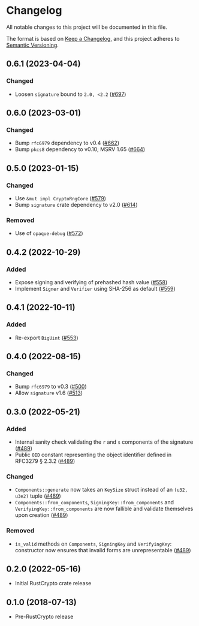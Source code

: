 # Changelog
All notable changes to this project will be documented in this file.

The format is based on [Keep a Changelog](https://keepachangelog.com/en/1.0.0/),
and this project adheres to [Semantic Versioning](https://semver.org/spec/v2.0.0.html).

## 0.6.1 (2023-04-04)
### Changed
- Loosen `signature` bound to `2.0, <2.2` ([#697])

[#697]: https://github.com/RustCrypto/signatures/pull/697

## 0.6.0 (2023-03-01)
### Changed
- Bump `rfc6979` dependency to v0.4 ([#662])
- Bump `pkcs8` dependency to v0.10; MSRV 1.65 ([#664])

[#662]: https://github.com/RustCrypto/signatures/pull/662
[#664]: https://github.com/RustCrypto/signatures/pull/664

## 0.5.0 (2023-01-15)
### Changed
- Use `&mut impl CryptoRngCore` ([#579])
- Bump `signature` crate dependency to v2.0 ([#614])

### Removed
- Use of `opaque-debug` ([#572])

[#572]: https://github.com/RustCrypto/signatures/pull/572
[#579]: https://github.com/RustCrypto/signatures/pull/579
[#614]: https://github.com/RustCrypto/signatures/pull/614

## 0.4.2 (2022-10-29)
### Added
- Expose signing and verifying of prehashed hash value ([#558])
- Implement `Signer` and `Verifier` using SHA-256 as default ([#559])

[#558]: https://github.com/RustCrypto/signatures/pull/558
[#559]: https://github.com/RustCrypto/signatures/pull/559

## 0.4.1 (2022-10-11)
### Added
- Re-export `BigUint` ([#553])

[#553]: https://github.com/RustCrypto/signatures/pull/553

## 0.4.0 (2022-08-15)
### Changed
- Bump `rfc6979` to v0.3 ([#500])
- Allow `signature` v1.6 ([#513])

[#500]: https://github.com/RustCrypto/signatures/pull/500
[#513]: https://github.com/RustCrypto/signatures/pull/513

## 0.3.0 (2022-05-21)
### Added
- Internal sanity check validating the `r` and `s` components of the signature ([#489])
- Public `OID` constant representing the object identifier defined in RFC3279 § 2.3.2 ([#489]) 

### Changed
- `Components::generate` now takes an `KeySize` struct instead of an `(u32, u3e2)` tuple ([#489])
- `Components::from_components`, `SigningKey::from_components` and `VerifyingKey::from_components`
  are now fallible and validate themselves upon creation ([#489])

### Removed
- `is_valid` methods on `Components`, `SigningKey` and `VerifyingKey`: constructor now ensures that
  invalid forms are unrepresentable ([#489])

[#489]: https://github.com/RustCrypto/signatures/pull/489

## 0.2.0 (2022-05-16)
- Initial RustCrypto crate release

## 0.1.0 (2018-07-13)
- Pre-RustCrypto release
